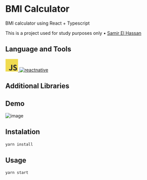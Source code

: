 # BMI Calculator

BMI calculator using React + Typescript

This is a project used for study purposes only • [Samir El Hassan](https://github.com/samirelhassann)

## Language and Tools

<p align="left"> <a href="https://developer.mozilla.org/en-US/docs/Web/JavaScript" target="_blank" rel="noreferrer"> <img src="https://raw.githubusercontent.com/devicons/devicon/master/icons/javascript/javascript-original.svg" alt="javascript" width="40" height="40"/> </a> <a href="https://reactnative.dev/" target="_blank" rel="noreferrer"> <img src="https://reactnative.dev/img/header_logo.svg" alt="reactnative" width="40" height="40"/> </a> </p>

## Additional Libraries

## Demo

![image](https://user-images.githubusercontent.com/91634008/200045761-a3452103-b909-431b-a976-1c39c7f9779e.png)


## Instalation

```bash
yarn install
```

## Usage

```bash
yarn start
```
